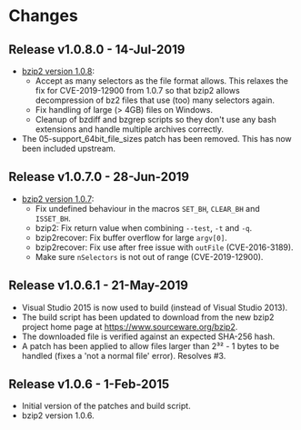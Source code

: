 # Changes

## Release v1.0.8.0 - 14-Jul-2019

- [bzip2 version 1.0.8](https://sourceware.org/ml/bzip2-devel/2019-q3/msg00031.html):
  - Accept as many selectors as the file format allows. This relaxes the fix for
    CVE-2019-12900 from 1.0.7 so that bzip2 allows decompression of bz2 files
    that use (too) many selectors again.
  - Fix handling of large (> 4GB) files on Windows.
  - Cleanup of bzdiff and bzgrep scripts so they don't use any bash extensions
    and handle multiple archives correctly.
- The 05-support_64bit_file_sizes patch has been removed. This has now been
  included upstream.


## Release v1.0.7.0 - 28-Jun-2019

- [bzip2 version 1.0.7](https://sourceware.org/ml/bzip2-devel/2019-q2/msg00022.html):
  - Fix undefined behaviour in the macros `SET_BH`, `CLEAR_BH`  and `ISSET_BH`.
  - bzip2: Fix return value when combining `--test`, `-t` and `-q`.
  - bzip2recover: Fix buffer overflow for large `argv[0]`.
  - bzip2recover: Fix use after free issue with `outFile` (CVE-2016-3189).
  - Make sure `nSelectors` is not out of range (CVE-2019-12900).


## Release v1.0.6.1 - 21-May-2019

- Visual Studio 2015 is now used to build (instead of Visual Studio 2013).
- The build script has been updated to download from the new bzip2 project home
  page at <https://www.sourceware.org/bzip2>.
- The downloaded file is verified against an expected SHA-256 hash.
- A patch has been applied to allow files larger than 2³² - 1 bytes to be
  handled (fixes a 'not a normal file' error). Resolves #3.


## Release v1.0.6 - 1-Feb-2015

- Initial version of the patches and build script.
- bzip2 version 1.0.6.
